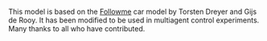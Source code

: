 This model is based on the [Followme](http://wiki.flightgear.org/Follow_me) car model by Torsten Dreyer and Gijs de Rooy.
It has been modified to be used in multiagent control experiments.
Many thanks to all who have contributed.
